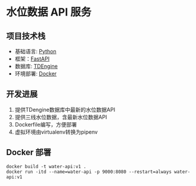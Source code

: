 # 水位数据 API 服务

## 项目技术栈
- 基础语言: [Python](https://www.python.org/)
- 框架：[FastAPI](https://fastapi.tiangolo.com/zh/)
- 数据库: [TDEngine](https://docs.taosdata.com/)
- 环境部署: [Docker](https://www.docker.com/)


## 开发进展
1. 提供TDengine数据库中最新的水位数据API
2. 提供三线水位数据，含最新水位数据API
3. Dockerfile编写，方便部署
4. 虚拟环境由virtualenv转换为pipenv


## Docker 部署
```shell
docker build -t water-api:v1 .
docker run -itd --name=water-api -p 9000:8080 --restart=always water-api:v1
```
